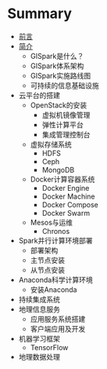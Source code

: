# Summary

* [前言](README.md)
* [简介](chapter1.md)
   * GISpark是什么？
   * GISpark体系架构
   * GISpark实施路线图
   * 可持续的信息基础设施
* 云平台的搭建
   * OpenStack的安装
       * 虚拟机镜像管理
       * 弹性计算平台
       * 集成管理控制台
   * 虚拟存储系统
       * HDFS
       * Ceph
       * MongoDB
   * Docker计算容器系统
       * Docker Engine
       * Docker Machine
       * Docker Compose
       * Docker Swarm
   * Mesos与运维
       * Chronos
* Spark并行计算环境部署
   * 部署架构
   * 主节点安装
   * 从节点安装
* Anaconda科学计算环境
   * 安装Anaconda
* 持续集成系统
* 地理信息服务
   * 应用服务系统搭建
   * 客户端应用及开发
* 机器学习框架
   * TensorFlow
* 地理数据处理

